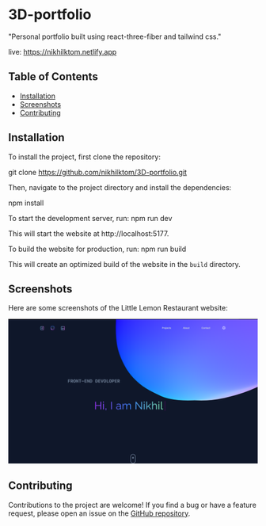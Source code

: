 # 3D-portfolio


"Personal portfolio built using react-three-fiber and tailwind css."

live: https://nikhilktom.netlify.app
## Table of Contents
- [Installation](#installation)
- [Screenshots](#screenshots)
- [Contributing](#contributing)


## Installation
To install the project, first clone the repository:

git clone https://github.com/nikhilktom/3D-portfolio.git

Then, navigate to the project directory and install the dependencies:

npm install

To start the development server, run: npm run dev

This will start the website at http://localhost:5177.

To build the website for production, run: npm run build 


This will create an optimized build of the website in the `build` directory.

## Screenshots
Here are some screenshots of the Little Lemon Restaurant website:

![Home Page](https://github.com/nikhilktom/3D-portfolio/blob/65ca0fd27546dc8784f350375cfce1e82de73722/src/assets/ProjectImages/Screenshot%202023-05-30%20at%2018.02.23.png)

## Contributing
Contributions to the project are welcome! If you find a bug or have a feature request, please open an issue on the [GitHub repository](https://github.com/nikhilktom/3D-portfolio.git).
